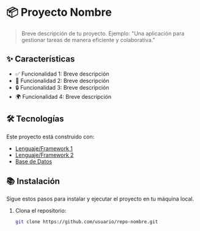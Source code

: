 # 📦 Proyecto Nombre

> Breve descripción de tu proyecto. Ejemplo: "Una aplicación para gestionar tareas de manera eficiente y colaborativa."


## ✨ Características

- ✅ Funcionalidad 1: Breve descripción
- 🚀 Funcionalidad 2: Breve descripción
- 🔒 Funcionalidad 3: Breve descripción
- 🌍 Funcionalidad 4: Breve descripción

## 🛠️ Tecnologías

Este proyecto está construido con:

- [Lenguaje/Framework 1](https://link-al-lenguaje1.com)
- [Lenguaje/Framework 2](https://link-al-lenguaje2.com)
- [Base de Datos](https://link-a-la-bd.com)

## 📚 Instalación

Sigue estos pasos para instalar y ejecutar el proyecto en tu máquina local.

1. Clona el repositorio:
   ```bash
   git clone https://github.com/usuario/repo-nombre.git
